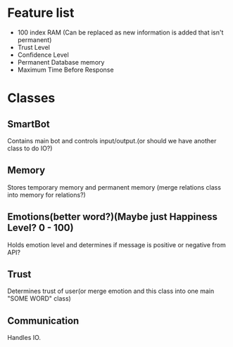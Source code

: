 Feature list
===================
- 100 index RAM (Can be replaced as new information is added that isn't permanent)
- Trust Level
- Confidence Level
- Permanent Database memory
- Maximum Time Before Response

Classes
====================

SmartBot
-------
Contains main bot and controls input/output.(or should we have another class to do IO?)

Memory
------
Stores temporary memory and permanent memory (merge relations class into memory for relations?)

Emotions(better word?)(Maybe just Happiness Level? 0 - 100)
-------
Holds emotion level and determines if message is positive or negative from API?

Trust
-------
Determines trust of user(or merge emotion and this class into one main "SOME WORD" class)

Communication
-------------
Handles IO.